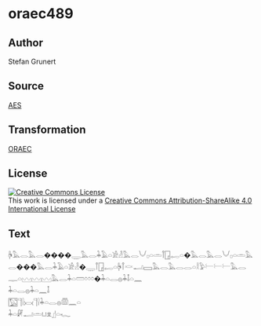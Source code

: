 # oraec489

## Author

Stefan Grunert

## Source

[AES](https://github.com/simondschweitzer/aes)

## Transformation

[ORAEC](https://oraec.github.io/)

## License

<a rel="license" href="http://creativecommons.org/licenses/by-sa/4.0/"><img alt="Creative Commons License" style="border-width:0" src="https://i.creativecommons.org/l/by-sa/4.0/88x31.png" /></a><br />This work is licensed under a <a rel="license" href="http://creativecommons.org/licenses/by-sa/4.0/">Creative Commons Attribution-ShareAlike 4.0 International License</a>

## Text

𓋄𓅓𓂋𓅓𓂋����𓇾𓅓𓂋𓇓𓄿𓏏𓀀𓁐𓅓𓂋𓄋𓊪𓏏𓏛𓋾𓉗𓉻𓏏�𓅓𓂋𓅓𓂋𓄋𓊪𓏏𓏛𓅓𓂋���𓅓𓂋𓇓𓄿𓏏𓀀𓁐�𓇾𓋾𓉗𓉻𓏏𓋄𓋾𓎙𓂝𓈙𓅓𓂋𓅓𓂋𓂋𓏏𓎛𓅱𓍕𓍕𓍕𓅓𓂋𓊃𓏏𓈉𓈉𓈉𓅓𓂋𓇓𓏏𓏠𓏌𓏌𓏌�𓇓𓏏𓂋𓐍𓇓𓄤𓏏𓈖<br>
𓇓𓏏𓂋𓐍𓇓𓏏𓈖𓄤<br>
𓉡𓊹𓍛𓋋𓊹𓍛𓇓𓏏𓂋𓐍𓏃𓈖𓏏<br>
𓇓𓏏𓏞𓂝𓏛𓂓𓁷𓊨𓏏𓆑<br>
